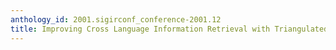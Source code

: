 ```yaml
---
anthology_id: 2001.sigirconf_conference-2001.12
title: Improving Cross Language Information Retrieval with Triangulated Translation
---
```

